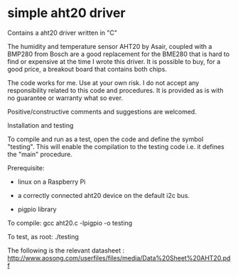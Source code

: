 # simple aht20 driver
Contains a aht20 driver written in "C"

The humidity and temperature sensor AHT20 by Asair, coupled with a BMP280 from Bosch are a good replacement for the BME280 that is hard to find or expensive at the time I wrote this driver. It is possible to buy, for a good price, a breakout board that contains both chips.

The code works for me. Use at your own risk. I do not accept any responsibility related to this code and procedures. It is provided as is with no guarantee or warranty what so ever.

Positive/constructive comments and suggestions are welcomed.

Installation and testing

To compile and run as a test, open the code and define the symbol "testing". This will enable the compilation to the testing code i.e. it defines the "main" procedure.

Prerequisite:
  - linux on a Raspberry Pi
  
  - a correctly connected aht20 device on the default i2c bus.
  
  - pigpio library

To compile: gcc aht20.c -lpigpio -o testing

To test, as root: ./testing

The following is the relevant datasheet : http://www.aosong.com/userfiles/files/media/Data%20Sheet%20AHT20.pdf
